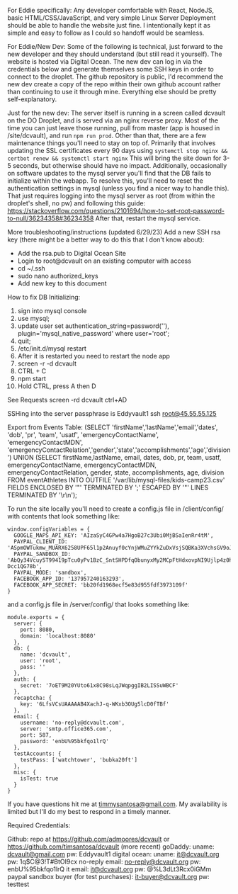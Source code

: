For Eddie specifically: Any developer comfortable with React, NodeJS, basic HTML/CSS/JavaScript, and very simple Linux Server Deployment should be able to handle the website just fine. I intentionally kept it as simple and easy to follow as I could so handoff would be seamless.

For Eddie/New Dev: Some of the following is technical, just forward to the new developer and they should understand (but still read it yourself). The website is hosted via Digital Ocean. The new dev can log in via the credentials below and generate themselves some SSH keys in order to connect to the droplet. The github repository is public, I'd recommend the new dev create a copy of the repo within their own github account rather than continuing to use it through mine. Everything else should be pretty self-explanatory.

Just for the new dev: The server itself is running in a screen called dcvault on the DO Droplet, and is served via an nginx reverse proxy. Most of the time you can just leave those running, pull from master (app is housed in /site/dcvault), and run `npm run prod`. Other than that, there are a few maintenance things you'll need to stay on top of. Primarily that involves updating the SSL certificates every 90 days using `systemctl stop nginx && certbot renew && systemctl start nginx` This will bring the site down for 3-5 seconds, but otherwise should have no impact. Additionally, occasionally on software updates to the mysql server you'll find that the DB fails to initialize within the webapp. To resolve this, you'll need to reset the authentication settings in mysql (unless you find a nicer way to handle this). That just requires logging into the mysql server as root (from within the droplet's shell, no pw) and following this guide: https://stackoverflow.com/questions/2101694/how-to-set-root-password-to-null/36234358#36234358 After that, restart the mysql service. 

More troubleshooting/instructions (updated 6/29/23)
Add a new SSH rsa key (there might be a better way to do this that I don't know about):
- Add the rsa.pub to Digital Ocean Site
- Login to root@dcvault on an existing computer with access
- cd ~/.ssh
- sudo nano authorized_keys
- Add new key to this document

How to fix DB Initializing:
1. sign into mysql console
2. use mysql;
3. update user set authentication_string=password(''), plugin='mysql_native_password' where user='root';
4. quit;
5. /etc/init.d/mysql restart
6. After it is restarted you need to restart the node app
7. screen -r -d dcvault
8. CTRL + C
9. npm start
10. Hold CTRL, press A then D

See Requests
screen -rd dcvault
ctrl+AD

SSHing into the server
passphrase is Eddyvault1
ssh root@45.55.55.125

Export from Events Table:
(SELECT 'firstName','lastName','email','dates', 'dob', 'pr', 'team', 'usatf', 'emergencyContactName', 'emergencyContactMDN', 'emergencyContactRelation','gender','state','accomplishments','age','division')
UNION 
(SELECT firstName,lastName, email, dates, dob, pr, team, usatf, emergencyContactName, emergencyContactMDN, emergencyContactRelation, gender, state, accomplishments, age, division
FROM eventAthletes
INTO OUTFILE '/var/lib/mysql-files/kids-camp23.csv'
FIELDS ENCLOSED BY '"' TERMINATED BY ';' ESCAPED BY '"'
LINES TERMINATED BY '\r\n');

To run the site locally you'll need to create a config.js file in /client/config/ with contents that look something like:
```
window.configVariables = {
  GOOGLE_MAPS_API_KEY: 'AIzaSyC4GPw4a7HgoB27c3Ubi0MjBSaIenRr4tM',
  PAYPAL_CLIENT_ID: 'ASpmOWTukmw_MUARX6258UPF65l1p2Anuyf0cYnjWMuZYYkZuDxVsjSQBKa3XVchsGV9oJG2J1IpGmhr',
  PAYPAL_SANDBOX_ID: 'AbQy34Vcuy5T99419pTcu0yPv1BzC_SntSHPDfqObunyxMy2MCpFtHdxovpNI9Ujlp4z0h-Dcc1QG78b',
  PAYPAL_MODE: 'sandbox',
  FACEBOOK_APP_ID: '137957240163293',
  FACEBOOK_APP_SECRET: 'bb20fd1968ecf5e83d955fdf3973109f'
}
```

and a config.js file in /server/config/ that looks something like:
```
module.exports = {
  server: {
    port: 8080,
    domain: 'localhost:8080'
  },
  db: {
    name: 'dcvault',
    user: 'root',
    pass: ''
  },
  auth: {
    secret: '7oET9M20YUto61x8C98sLqJWqpggIB2LISSuWBCF'
  },
  recaptcha: {
    key: '6LfsVCsUAAAAAB4XachJ-q-WKxb3OUg5lcD0fTBf'
  },
  email: {
    username: 'no-reply@dcvault.com',
    server: 'smtp.office365.com',
    port: 587,
    password: 'enbU%95bkfqo1lrQ'
  },
  testAccounts: {
    testPass: ['watchtower', 'bubka20ft']
  },
  misc: {
    isTest: true
  }
}
```


If you have questions hit me at timmysantosa@gmail.com. My availability is limited but I'll do my best to respond in a timely manner.

Required Credentials:

Github: repo at https://github.com/admoores/dcvault or https://github.com/timsantosa/dcvault (more recent)
goDaddy: uname: dcvault@gmail.com pw: Eddyvault1
digital ocean: uname: it@dcvault.org pw: 1q$C@3!T#BtOI9cx
no-reply email: no-reply@dcvault.org pw: enbU%95bkfqo1lrQ
it email: it@dcvault.org pw: @%L3dLt3Rcx0iGMm
paypal sandbox buyer (for test purchases): it-buyer@dcvault.org pw: testtest
